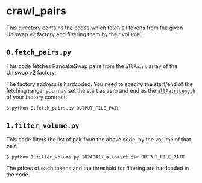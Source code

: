 # crawl_pairs

This directory contains the codes which fetch all tokens from the given Uniswap v2 factory and filtering them by their volume.

## `0.fetch_pairs.py`

This code fetches PancakeSwap pairs from the `allPairs` array of the Uniswap v2 factory.

The factory address is hardcoded. You need to specify the start/end of the fetching range;
you may set the start as zero and end as the [`allPairsLength`](https://bscscan.com/address/0xca143ce32fe78f1f7019d7d551a6402fc5350c73#readContract#F3)
of your factory contract.

```
$ python 0.fetch_pairs.py OUTPUT_FILE_PATH
```

## `1.filter_volume.py`

This code filters the list of pair from the above code, by the volume of that pair.

```
$ python 1.filter_volume.py 20240417_allpairs.csv OUTPUT_FILE_PATH
```

The prices of each tokens and the threshold for filtering are hardcoded in the code.